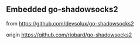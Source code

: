 ## Embedded go-shadowsocks2

from https://github.com/devsolux/go-shadowsocks2

origin https://github.com/riobard/go-shadowsocks2
